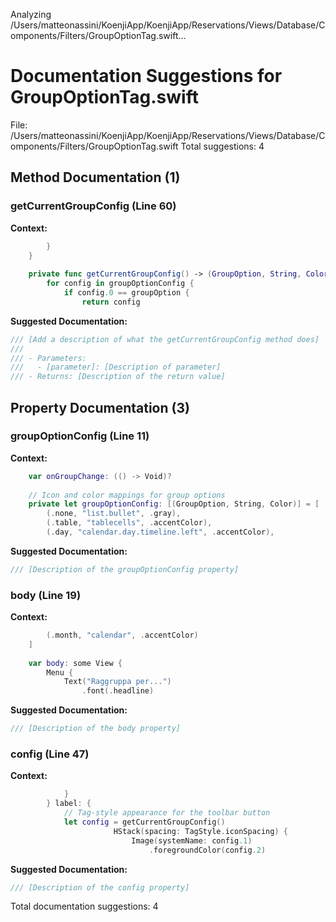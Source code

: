 Analyzing /Users/matteonassini/KoenjiApp/KoenjiApp/Reservations/Views/Database/Components/Filters/GroupOptionTag.swift...
# Documentation Suggestions for GroupOptionTag.swift

File: /Users/matteonassini/KoenjiApp/KoenjiApp/Reservations/Views/Database/Components/Filters/GroupOptionTag.swift
Total suggestions: 4

## Method Documentation (1)

### getCurrentGroupConfig (Line 60)

**Context:**

```swift
        }
    }
    
    private func getCurrentGroupConfig() -> (GroupOption, String, Color) {
        for config in groupOptionConfig {
            if config.0 == groupOption {
                return config
```

**Suggested Documentation:**

```swift
/// [Add a description of what the getCurrentGroupConfig method does]
///
/// - Parameters:
///   - [parameter]: [Description of parameter]
/// - Returns: [Description of the return value]
```

## Property Documentation (3)

### groupOptionConfig (Line 11)

**Context:**

```swift
    var onGroupChange: (() -> Void)?
    
    // Icon and color mappings for group options
    private let groupOptionConfig: [(GroupOption, String, Color)] = [
        (.none, "list.bullet", .gray),
        (.table, "tablecells", .accentColor),
        (.day, "calendar.day.timeline.left", .accentColor),
```

**Suggested Documentation:**

```swift
/// [Description of the groupOptionConfig property]
```

### body (Line 19)

**Context:**

```swift
        (.month, "calendar", .accentColor)
    ]
    
    var body: some View {
        Menu {
            Text("Raggruppa per...")
                .font(.headline)
```

**Suggested Documentation:**

```swift
/// [Description of the body property]
```

### config (Line 47)

**Context:**

```swift
            }
        } label: {
            // Tag-style appearance for the toolbar button
            let config = getCurrentGroupConfig()
                       HStack(spacing: TagStyle.iconSpacing) {
                           Image(systemName: config.1)
                               .foregroundColor(config.2)
```

**Suggested Documentation:**

```swift
/// [Description of the config property]
```


Total documentation suggestions: 4

